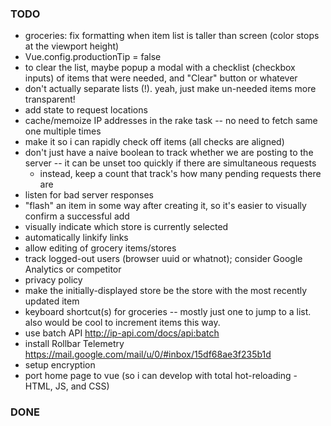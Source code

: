 ### TODO
* groceries: fix formatting when item list is taller than screen (color stops at the viewport height)
* Vue.config.productionTip = false
* to clear the list, maybe popup a modal with a checklist (checkbox inputs) of items that were needed, and "Clear" button or whatever
* don't actually separate lists (!). yeah, just make un-needed items more transparent!
* add state to request locations
* cache/memoize IP addresses in the rake task -- no need to fetch same one multiple times
* make it so i can rapidly check off items (all checks are aligned)
* don't just have a naive boolean to track whether we are posting to the server -- it can be unset
  too quickly if there are simultaneous requests
  * instead, keep a count that track's how many pending requests there are
* listen for bad server responses
* "flash" an item in some way after creating it, so it's easier to visually confirm a successful add
* visually indicate which store is currently selected
* automatically linkify links
* allow editing of grocery items/stores
* track logged-out users (browser uuid or whatnot); consider Google Analytics or competitor
* privacy policy
* make the initially-displayed store be the store with the most recently updated item
* keyboard shortcut(s) for groceries -- mostly just one to jump to a list. also would be cool to
  increment items this way.
* use batch API http://ip-api.com/docs/api:batch
* install Rollbar Telemetry https://mail.google.com/mail/u/0/#inbox/15df68ae3f235b1d
* setup encryption
* port home page to vue (so i can develop with total hot-reloading - HTML, JS, and CSS)

### DONE
